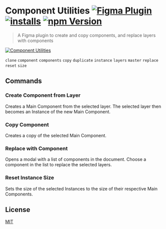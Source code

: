 # Component Utilities [![Figma Plugin](https://img.shields.io/badge/figma-Component%20Utilities-yellow?cacheSeconds=1800)](https://figma.com/community/plugin/785894722513806497/Component-Utilities) [![installs](https://img.shields.io/endpoint?cacheSeconds=1800&url=https://yuanqing.github.io/figma-plugins-stats/plugin/785894722513806497/installs.json)](https://figma.com/community/plugin/785894722513806497/Component-Utilities) [![npm Version](https://img.shields.io/npm/v/figma-component-utilities?cacheSeconds=1800)](https://npmjs.com/package/figma-component-utilities)

> A Figma plugin to create and copy components, and replace layers with components

[![Component Utilities](https://raw.githubusercontent.com/yuanqing/figma-plugins/master/packages/figma-component-utilities/media/cover.png)](https://figma.com/community/plugin/785894722513806497/Component-Utilities)

`clone` `component` `components` `copy` `duplicate` `instance` `layers` `master` `replace` `reset` `size`

## Commands

### Create Component from Layer

Creates a Main Component from the selected layer. The selected layer then becomes an Instance of the new Main Component.

### Copy Component

Creates a copy of the selected Main Component.

### Replace with Component

Opens a modal with a list of components in the document. Choose a component in the list to replace the selected layers.

### Reset Instance Size

Sets the size of the selected Instances to the size of their respective Main Components.

## License

[MIT](/LICENSE.md)
